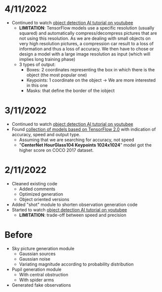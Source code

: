 # 4/11/2022
- Continued to watch [object detection AI tutorial on youtubee](https://www.youtube.com/watch?v=yqkISICHH-U)
  - **LIMITATION**: TensorFlow models use a specific resolution (usually squared) and automatically compress/decompress pictures that are not using this resolution. As we are dealing with small objects on very high resolution pictures, a compression car result to a loss of information and thus a loss of accuracy. We then have to chose or design a model with a large image resolution as input (which will implies long training phase)
  - 3 types of output:
    - Boxes: 2 coordinates representing the box in which there is the object (the most popular one)
    - Keypoints: 1 coordinate on the object -> We are more interested in this one
    - Masks: that  define the border of the iobject

# 3/11/2022
- Continued to watch [object detection AI tutorial on youtubee](https://www.youtube.com/watch?v=yqkISICHH-U)
- Found [collection of models based on TensorFlow 2.0](https://github.com/tensorflow/models/blob/master/research/object_detection/g3doc/tf2_detection_zoo.md) with indication of accuracy, speed and output type.
  - Assuming that we are searching for accuracy, not speed
  - "**CenterNet HourGlass104 Keypoints 1024x1024**" model got the higher score on COCO 2017 dataset.

# 2/11/2022

- Cleaned existing code
  - Added comments
  - Optimized generation
  - Object oriented versions
- Added "shot" module to shorten observation generation code
- Started to watch [object detection AI tutorial on youtubee](https://www.youtube.com/watch?v=yqkISICHH-U)
  - **LIMITATION**: trade-off between speed and precision

# Before

- Sky picture generation module
  - Gaussian sources
  - Gaussian noise
  - Variating magnitude according to probability distribution
- Pupil generation module
  - With central obstruction
  - With spider arms
- Generated fake observations